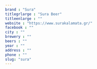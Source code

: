 ```yaml
---
brand : "Sura"
titlegrlarge : "Sura Beer"
titleenlarge : ""
website : "https://www.surakalamata.gr/"
facebook : ""
city : ""
brewery : ""
beers : ""
year : ""
address : ""
phone : ""
slug: "sura"
---
```

